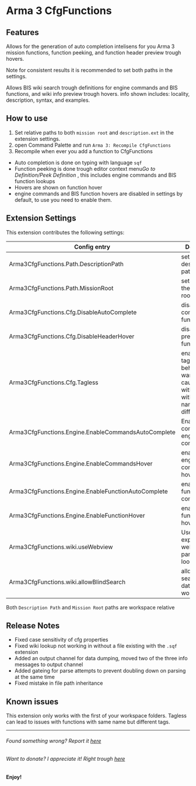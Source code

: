 # Arma 3 CfgFunctions

## Features

Allows for the generation of auto completion intelisens for you Arma 3 mission functions, function peeking, and function header preview trough hovers.

Note for consistent results it is recommended to set both paths in the settings.

Allows BIS wiki search trough definitions for engine commands and BIS functions, and wiki info preview trough hovers. info shown includes: locality, description, syntax, and examples.

## How to use

1. Set relative paths to both `mission root` and `description.ext` in the extension settings.
2. open Command Palette and run `Arma 3: Recompile CfgFunctions`
3. Recompile when ever you add a function to CfgFunctions

* Auto completion is done on typing with language `sqf`
* Function peeking is done trough editor context menu*Go to Definition/Peek Definition* , this includes engine commands and BIS function lookups
* Hovers are shown on function hover
* engine commands and BIS function hovers are disabled in settings by default, to use you need to enable them.

## Extension Settings

This extension contributes the following settings:

| Config entry | Description |
| - | - |
| Arma3CfgFunctions.Path.DescriptionPath | set the description.ext path used |
| Arma3CfgFunctions.Path.MissionRoot | set the path to the mission root |
| Arma3CfgFunctions.Cfg.DisableAutoComplete | disable auto completing functions |
| Arma3CfgFunctions.Cfg.DisableHeaderHover | disable header preview on function hover |
| Arma3CfgFunctions.Cfg.Tagless | enables tagless behavior, warning may cause issues with functions with same name but different tags |
| Arma3CfgFunctions.Engine.EnableCommandsAutoComplete | Enables auto completion for engine commands |
| Arma3CfgFunctions.Engine.EnableCommandsHover | enables engine command wiki hover  |
| Arma3CfgFunctions.Engine.EnableFunctionAutoComplete | enables BIS functions auto completion |
| Arma3CfgFunctions.Engine.EnableFunctionHover | enables BIS functions wiki hover |
| Arma3CfgFunctions.wiki.useWebview | Use experimental webview panel for wiki lookups |
| Arma3CfgFunctions.wiki.allowBlindSearch | allows wiki search for non database  words |

Both `Description Path` and `Mission Root` paths are workspace relative

## Release Notes

* Fixed case sensitivity of cfg properties
* Fixed wiki lookup not working in without a file existing with the `.sqf` extension
* Added an output channel for data dumping, moved two of the three info messages to output channel
* Added gateing for parse attempts to prevent doubling down on parsing at the same time
* Fixed mistake in file path inheritance

## Known issues

This extension only works with the first of your workspace folders.
Tagless can lead to issues with functions with same name but different tags.

---

###### Found something wrong? Report it [here](https://github.com/HakonRydland/Arma3CfgFunctions/issues)

###### Want to donate? I appreciate it! Right trough [here](https://ko-fi.com/hakonrydland)

**Enjoy!**
